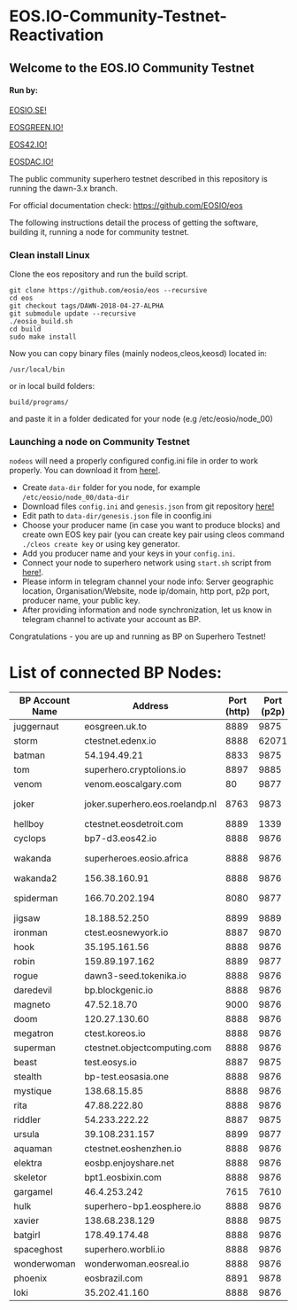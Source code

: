 # EOS.IO-Community-Testnet-Reactivation

## Welcome to the EOS.IO Community Testnet

#### Run by:
[EOSIO.SE!](http://eosio.se) 

[EOSGREEN.IO!](https://eosgreen.io)

[EOS42.IO!](https://eos42.io)

[EOSDAC.IO!](https://eosdac.io)

The public community superhero testnet described in this repository is running the dawn-3.x branch.

For official documentation check: https://github.com/EOSIO/eos

The following instructions detail the process of getting the software, building it, running a node for community testnet.

### Clean install Linux

Clone the eos repository and run the build script.

    git clone https://github.com/eosio/eos --recursive
    cd eos
    git checkout tags/DAWN-2018-04-27-ALPHA
    git submodule update --recursive
    ./eosio_build.sh
    cd build
    sudo make install
    
Now you can copy binary files (mainly nodeos,cleos,keosd) located in:

    /usr/local/bin
    
or in local build folders:

    build/programs/

and paste it in a folder dedicated for your node (e.g /etc/eosio/node_00)

### Launching a node on Community Testnet

`nodeos` will need a properly configured config.ini file in order to work properly. You can download it from [here!](https://github.com/eosgreen/EOS.IO-Community-Testnet-Reactivation).

- Create `data-dir` folder for you node, for example `/etc/eosio/node_00/data-dir`
- Download files `config.ini` and `genesis.json` from git repository [here!](https://github.com/eosgreen/EOS.IO-Community-Testnet-Reactivation)
- Edit path to `data-dir/genesis.json` file in coonfig.ini
- Choose your producer name (in case you want to produce blocks) and create own EOS key pair (you can create key pair using cleos command `./cleos create key` or using key generator.
- Add you producer name and your keys in your `config.ini`.
- Connect your node to superhero network using `start.sh` script from [here!]( https://github.com/eosgreen/scripts).
- Please inform in telegram channel your node info: Server geographic location, Organisation/Website, node ip/domain, http port, p2p port, producer name, your public key.
- After providing information and node synchronization, let us know in telegram channel to activate your account as BP.


Congratulations - you are up and running as BP on Superhero Testnet!

# List of connected BP Nodes:
| BP Account Name | Address | Port (http) | Port (p2p) | Location | Organisation |
|-----------------|---------|-------------|------------|----------|--------------|
juggernaut|eosgreen.uk.to|8889|9875|UK|EOSgreen.io
storm|ctestnet.edenx.io|8888|62071|Vasteras, Sweden|EOSIO.se
batman|54.194.49.21|8833|9875|Ireland|eosDAC.io
tom|superhero.cryptolions.io|8897|9885|Ukraine|CryptoLions.Io
venom|venom.eoscalgary.com|80|9877|Canada, Calgary|EOS Cafe
joker|joker.superhero.eos.roelandp.nl|8763|9873|Amsterdam and Germany|RoelandP.nl/eos
hellboy|ctestnet.eosdetroit.com|8889|1339|US,Seattle|EOS Detroit
cyclops|bp7-d3.eos42.io|8888|9876|UK,London|EOS42
wakanda|superheroes.eosio.africa|8888|9876|South Africa,Johannesburg|EOS Africa
wakanda2|156.38.160.91|8888|9876|Africa|EOS Africa
spiderman|166.70.202.194|8080|9877|USA,UT,Salt Lake City|SaltBlock
jigsaw|18.188.52.250|8899|9889|USA, Ohio|Blockpro
ironman|ctest.eosnewyork.io|8887|9870|USA, Virgina|EOS New York
hook|35.195.161.56|8888|9876|Belgium|EOS Denmark
robin|159.89.197.162|8889|9877|Singapore|OracleChain
rogue|dawn3-seed.tokenika.io|8888|9876|Poland|Tokenika
daredevil|bp.blockgenic.io|8888|9876|USA, West Coast|Blockgenic
magneto|47.52.18.70|9000|9876|China|EOS Gravity
doom|120.27.130.60|8888|9876|China|91EOS
megatron|ctest.koreos.io|8888|9876|South Korea|koreos_io
superman|ctestnet.objectcomputing.com|8888|9876|USA,St. Louis|OCI
beast|test.eosys.io|8887|9875|Korea,Seoul|EOSYS
stealth|bp-test.eosasia.one|8888|9876|Korea,Seoul|EOS Asia
mystique|138.68.15.85|8888|9876|China|helloEOS
rita|47.88.222.80|8888|9876|Singapore|EOSGeek
riddler|54.233.222.22|8887|9875|Brazil,Rio de Janeiro|EOS Rio
ursula|39.108.231.157|8899|9877|China|SuperONE.io
aquaman|ctestnet.eoshenzhen.io|8888|9876|China,ShenZhen|EOShenzhen
elektra|eosbp.enjoyshare.net|8888|9876|China,ShenZhen|enjoyshare
skeletor|bpt1.eosbixin.com|8888|9876|Thailand,Bangkok|EOSBIXIN
gargamel|46.4.253.242|7615|7610|Spain|www.bitcoineos.fun
hulk|superhero-bp1.eosphere.io|8888|9876|Australia,Perth|EOSphere
xavier|138.68.238.129|8888|9875|USA, CA|EOSBR
batgirl|178.49.174.48|8888|9876|Russia, Novosibirsk|EOS Novosibirsk
spaceghost|superhero.worbli.io|8888|9876|USA, Ohio|Worbil
wonderwoman|wonderwoman.eosreal.io|8888|9876|India,Mumbai-AWS|EOSREAL
phoenix|eosbrazil.com|8891|9878|Brazil,Joinville|EOSBrazil
loki|35.202.41.160|8888|9876|Ohio,Dayton|spear.fund

